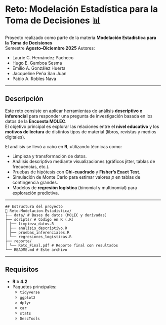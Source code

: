 # Reto: Modelación Estadística para la Toma de Decisiones 📊

Proyecto realizado como parte de la materia **Modelación Estadística para la Toma de Decisiones**  
Semestre **Agosto–Diciembre 2025**
Autores: 
- Laurie C. Hernández Pacheco
- Hugo E. Gamboa Sesma
- Emilio A. González Huerta
- Jacqueline Peña San Juan
- Pablo A. Robles Nava
---

## Descripción

Este reto consiste en aplicar herramientas de análisis **descriptivo e inferencial** para responder una pregunta de investigación basada en los datos de la **Encuesta MOLEC**.  
El objetivo principal es explorar las relaciones entre el **nivel educativo** y los **motivos de lectura** de distintos tipos de material (libros, revistas y medios digitales).

El análisis se llevó a cabo en **R**, utilizando técnicas como:

- Limpieza y transformación de datos.  
- Análisis descriptivo mediante visualizaciones (gráficos jitter, tablas de frecuencias, etc.).  
- Pruebas de hipótesis con **Chi-cuadrado** y **Fisher’s Exact Test**.  
- Simulación de Monte Carlo para estimar valores *p* en tablas de contingencia grandes.  
- Modelos de **regresión logística** (binomial y multinomial) para exploración predictiva.

---
```
## Estructura del proyecto
📁 Reto-Modelacion-Estadistica/
├── data/ # Bases de datos (MOLEC y derivadas)
├── scripts/ # Código en R (.R)
│ ├── limpieza_datos.R
│ ├── analisis_descriptivo.R
│ ├── pruebas_inferenciales.R
│ └── regresiones_logisticas.R
├── reporte/
│ └── Reto_Final.pdf # Reporte final con resultados
└── README.md # Este archivo
```
---

## Requisitos
- **R ≥ 4.2**
- Paquetes principales:
  - `tidyverse`
  - `ggplot2`
  - `dplyr`
  - `car`
  - `stats`
  - `DescTools`

